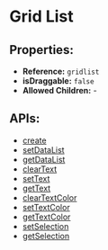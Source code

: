 # Grid List

## Properties:

* **Reference:** `gridlist`
* **isDraggable:** `false`
* **Allowed Children:** -

## APIs:

* [create](createselector.md)
* [setDataList](setselectordatalist.md)
* [getDataList](getselectordatalist.md)
* [clearText](clearselectortext.md)
* [setText](setselectortext.md)
* [getText](getselectortext.md)
* [clearTextColor](clearselectortextcolor.md)
* [setTextColor](setselectortextcolor.md)
* [getTextColor](getselectortextcolor.md)
* [setSelection](setselectorselection.md)
* [getSelection](getselectorselection.md)
